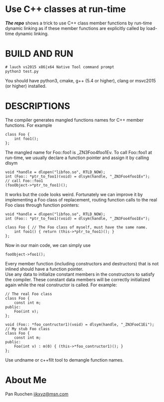 Use C++ classes at run-time
===========================

***The repo*** shows a trick to use C++ class member functions by run-time dynamic linking as if these member functions are explicitly called by load-time dynamic linking.<br>


BUILD AND RUN
=============
```
# lauch vs2015 x86|x64 Native Tool command prompt
python3 test.py
```

You should have python3, cmake, g++ (5.4 or higher), clang or msvc2015 (or higher) installed.


DESCRIPTIONS
==================================
The compiler generates mangled functions names for C++ member functions. For example
```
class Foo {
	int foo1();
};
```
The mangled name for Foo::foo1 is _ZN3Foo4foo1Ev. To call Foo::foo1 at run-time, we usually declare a function pointer and assign it by calling dlsym
```
void *handle = dlopen("libfoo.so", RTLD_NOW);
int (Foo:: *ptr_to_foo1)(void) = dlsym(handle, "_ZN3Foo4foo1Ev");
// call Foo::foo1
(fooObject->*ptr_to_foo1)();
```
It works but the code looks weird. Fortunately we can improve it by implementing a Foo class of replacement, routing function calls to the real Foo class through function pointers:
```
void *handle = dlopen("libfoo.so", RTLD_NOW);
int (Foo:: *ptr_to_foo1)(void) = dlsym(handle, "_ZN3Foo4foo1Ev");

class Foo { // The Foo class of myself, must have the same name.
	int foo1() { return (this->*ptr_to_foo1)(); }
};
```
Now in our main code, we can simply use
```
fooObject->foo1();
```

Every member function (including constructors and destructors) that is not inlined should have a function pointer.<br>
Use any data to initialize constant members in the constructors to satisfy the compiler. These constant data members will be correctly initialized again while the real constructor is called. For example:
```
// The real Foo class
class Foo {
	const int m;
public:
	Foo(int v);
};

void (Foo:: *foo_contructor1)(void) = dlsym(handle, "_ZN3FooC1Ei");
// My stub Foo class
class Foo {
	const int m;
public:
	Foo(int v) : m(0) { (this->*foo_contructor1)(); }
};

```

Use undname or c++filt tool to demangle function names.

About Me
========
Pan Ruochen <ijkxyz@msn.com>
